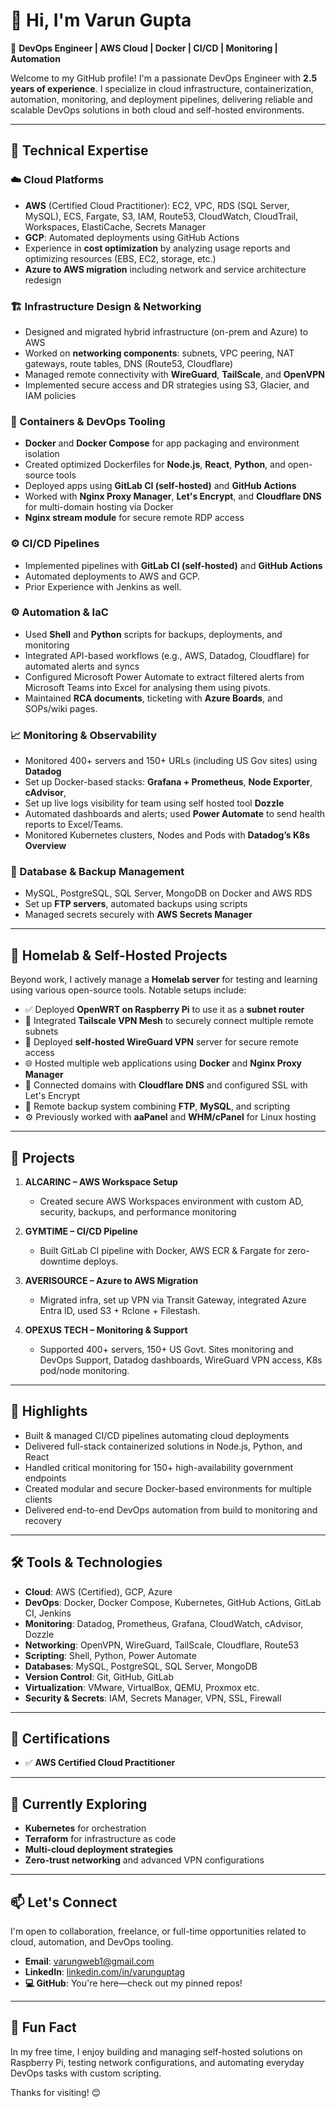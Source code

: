 # 👋 Hi, I'm Varun Gupta

🚀 **DevOps Engineer | AWS Cloud | Docker | CI/CD | Monitoring | Automation**

Welcome to my GitHub profile! I'm a passionate DevOps Engineer with **2.5 years of experience**. I specialize in cloud infrastructure, containerization, automation, monitoring, and deployment pipelines, delivering reliable and scalable DevOps solutions in both cloud and self-hosted environments.

---

## 🔧 Technical Expertise

### ☁️ Cloud Platforms
- **AWS** (Certified Cloud Practitioner): EC2, VPC, RDS (SQL Server, MySQL), ECS, Fargate, S3, IAM, Route53, CloudWatch, CloudTrail, Workspaces, ElastiCache, Secrets Manager
- **GCP**: Automated deployments using GitHub Actions
- Experience in **cost optimization** by analyzing usage reports and optimizing resources (EBS, EC2, storage, etc.)
- **Azure to AWS migration** including network and service architecture redesign

### 🏗️ Infrastructure Design & Networking
- Designed and migrated hybrid infrastructure (on-prem and Azure) to AWS
- Worked on **networking components**: subnets, VPC peering, NAT gateways, route tables, DNS (Route53, Cloudflare)
- Managed remote connectivity with **WireGuard**, **TailScale**, and **OpenVPN**
- Implemented secure access and DR strategies using S3, Glacier, and IAM policies

### 🐳 Containers & DevOps Tooling
- **Docker** and **Docker Compose** for app packaging and environment isolation
- Created optimized Dockerfiles for **Node.js**, **React**, **Python**, and open-source tools
- Deployed apps using **GitLab CI (self-hosted)** and **GitHub Actions**
- Worked with **Nginx Proxy Manager**, **Let's Encrypt**, and **Cloudflare DNS** for multi-domain hosting via Docker
- **Nginx stream module** for secure remote RDP access

### ⚙️ CI/CD Pipelines
- Implemented pipelines with **GitLab CI (self-hosted)** and **GitHub Actions**
- Automated deployments to AWS and GCP.
- Prior Experience with Jenkins as well.

### ⚙️ Automation & IaC
- Used **Shell** and **Python** scripts for backups, deployments, and monitoring
- Integrated API-based workflows (e.g., AWS, Datadog, Cloudflare) for automated alerts and syncs
- Configured Microsoft Power Automate to extract filtered alerts from Microsoft Teams into Excel for analysing them using pivots.
- Maintained **RCA documents**, ticketing with **Azure Boards**, and SOPs/wiki pages.

### 📈 Monitoring & Observability
- Monitored 400+ servers and 150+ URLs (including US Gov sites) using **Datadog**
- Set up Docker-based stacks: **Grafana + Prometheus**, **Node Exporter**, **cAdvisor**,
- Set up live logs visibility for team using self hosted tool **Dozzle**
- Automated dashboards and alerts; used **Power Automate** to send health reports to Excel/Teams.
- Monitored Kubernetes clusters, Nodes and Pods with **Datadog’s K8s Overview**

### 🧪 Database & Backup Management
- MySQL, PostgreSQL, SQL Server, MongoDB on Docker and AWS RDS
- Set up **FTP servers**, automated backups using scripts
- Managed secrets securely with **AWS Secrets Manager**

---

## 🧪 Homelab & Self-Hosted Projects

Beyond work, I actively manage a **Homelab server** for testing and learning using various open-source tools. Notable setups include:

- ✅ Deployed **OpenWRT on Raspberry Pi** to use it as a **subnet router**
- 🔗 Integrated **Tailscale VPN Mesh** to securely connect multiple remote subnets
- 🔐 Deployed **self-hosted WireGuard VPN** server for secure remote access
- 🌐 Hosted multiple web applications using **Docker** and **Nginx Proxy Manager**
- 📡 Connected domains with **Cloudflare DNS** and configured SSL with Let's Encrypt
- 💾 Remote backup system combining **FTP**, **MySQL**, and scripting
- ⚙️ Previously worked with **aaPanel** and **WHM/cPanel** for Linux hosting

---

## 📌 Projects

1. **ALCARINC – AWS Workspace Setup**
   - Created secure AWS Workspaces environment with custom AD, security, backups, and performance monitoring

2. **GYMTIME – CI/CD Pipeline**
   - Built GitLab CI pipeline with Docker, AWS ECR & Fargate for zero-downtime deploys.

3. **AVERISOURCE – Azure to AWS Migration**
   - Migrated infra, set up VPN via Transit Gateway, integrated Azure Entra ID, used S3 + Rclone + Filestash.

4. **OPEXUS TECH – Monitoring & Support**
   - Supported 400+ servers, 150+ US Govt. Sites monitoring and DevOps Support, Datadog dashboards, WireGuard VPN access, K8s pod/node monitoring.

---

## 📌 Highlights

- Built & managed CI/CD pipelines automating cloud deployments
- Delivered full-stack containerized solutions in Node.js, Python, and React
- Handled critical monitoring for 150+ high-availability government endpoints
- Created modular and secure Docker-based environments for multiple clients
- Delivered end-to-end DevOps automation from build to monitoring and recovery

---

## 🛠️ Tools & Technologies

- **Cloud**: AWS (Certified), GCP, Azure
- **DevOps**: Docker, Docker Compose, Kubernetes, GitHub Actions, GitLab CI, Jenkins
- **Monitoring**: Datadog, Prometheus, Grafana, CloudWatch, cAdvisor, Dozzle
- **Networking**: OpenVPN, WireGuard, TailScale, Cloudflare, Route53
- **Scripting**: Shell, Python, Power Automate
- **Databases**: MySQL, PostgreSQL, SQL Server, MongoDB
- **Version Control**: Git, GitHub, GitLab
- **Virtualization**: VMware, VirtualBox, QEMU, Proxmox etc.
- **Security & Secrets**: IAM, Secrets Manager, VPN, SSL, Firewall

---

## 📜 Certifications

- ✅ **AWS Certified Cloud Practitioner**

---

## 🧠 Currently Exploring

- **Kubernetes** for orchestration
- **Terraform** for infrastructure as code
- **Multi-cloud deployment strategies**
- **Zero-trust networking** and advanced VPN configurations

---

## 📫 Let's Connect

I'm open to collaboration, freelance, or full-time opportunities related to cloud, automation, and DevOps tooling.

- **Email**: varungweb1@gmail.com
- **LinkedIn**: [linkedin.com/in/varunguptag](https://www.linkedin.com/in/varunguptag/)
- **💻 GitHub**: You're here—check out my pinned repos!

---

## 💬 Fun Fact

In my free time, I enjoy building and managing self-hosted solutions on Raspberry Pi, testing network configurations, and automating everyday DevOps tasks with custom scripting.

Thanks for visiting! 😊
